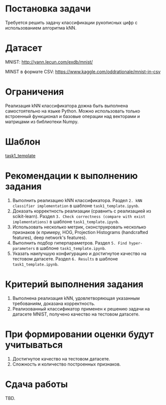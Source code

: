 # Постановка задачи

Требуется решить задачу классификации рукописных цифр c использованием алгоритма kNN.

# Датасет

MNIST: http://yann.lecun.com/exdb/mnist/

MINST в формате CSV: https://www.kaggle.com/oddrationale/mnist-in-csv

# Ограничения

Реализация kNN классификатора дожна быть выполнена самостоятельно на языке Python. Можно использовать только встроенный функционал и базовые операции над векторами и матрицами из библиотеки Numpy.

# Шаблон

[task1_template](task1_template.ipynb)

# Рекомендации к выполнению задания

1. Выполнить реализацию kNN классификатора. Раздел `2. kNN classifier implementation` в шаблоне `task1_template.ipynb`.
2. Доказать корректность реализации (сравнить с реализацией из scikit-learn). Раздел `3. Check correctness (compare with exist implementations)` в шаблоне `task1_template.ipynb`.
2. Использовать несколько метрик, сконструировать несколько признаков (к примеру, HOG, Projection Histograms (handcrafted features), deep network's features).
3. Выполнить подбор гиперпараметров. Раздел `5. Find hyper-parameters` в шаблоне `task1_template.ipynb`.
4. Указать наилучшую конфигурацию и достигнутое качество на тестовом датасете. Раздел `6. Results` в шаблоне `task1_template.ipynb`.

# Критерий выполнения задания

1. Выполнена реализация kNN, удовлетворяющая указанным требованиям, доказана корректность.
2. Реализованный классификатор применен к решению задачи на датасете MNIST, получено качество на тестовом датасете.

# При формировании оценки будут учитываться

1. Достигнутое качество на тестовом датасете.
2. Сложность и количество построенных признаков.

# Сдача работы

TBD.